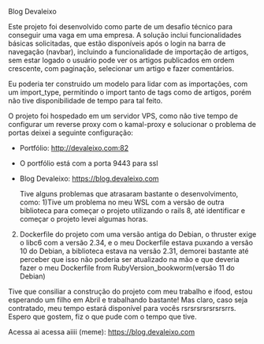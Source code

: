 Blog Devaleixo

Este projeto foi desenvolvido como parte de um desafio técnico para conseguir uma vaga em uma empresa. A solução inclui funcionalidades básicas solicitadas, que estão disponíveis após o login na barra de navegação (navbar), incluindo a funcionalidade de importação de artigos, sem estar logado o usuário pode ver os artigos publicados em ordem crescente, com paginação, selecionar um artigo e fazer comentários.

Eu poderia ter construido um modelo para lidar com as importações, com um import_type, permitindo o import tanto de tags como de artigos, porém não tive disponibilidade de tempo para tal feito.

O projeto foi hospedado em um servidor VPS, como não tive tempo de configurar um reverse proxy com o kamal-proxy e solucionar o problema de portas deixei a seguinte configuração:

* Portfólio: http://devaleixo.com:82
 * O portfólio está com a porta 9443 para ssl
* Blog Devaleixo: https://blog.devaleixo.com

  Tive alguns problemas que atrasaram bastante o desenvolvimento, como:
1)Tive um problema no meu WSL com a versão de outra biblioteca para começar o projeto utilizando o rails 8, até identificar e começar o projeto levei algumas horas.
2) Dockerfile do projeto com uma versão antiga do Debian, o thruster exige o libc6 com a versão 2.34, e o meu Dockerfile estava puxando a versão 10 do Debian, a biblioteca estava na versão 2.31, demorei bastante até perceber que isso não poderia ser atualizado na mão e que deveria fazer o meu Dockerfile from RubyVersion_bookworm(versão 11 do Debian)

Tive que consiliar a construção do projeto com meu trabalho e ifood, estou esperando um filho em Abril e trabalhando bastante!
Mas claro, caso seja contratado, meu tempo estará disponível para vocês rsrsrsrsrsrsrsrrs.
Espero que gostem, fiz o que pude com o tempo que tive.

Acessa ai acessa aiiii (meme):  https://blog.devaleixo.com
